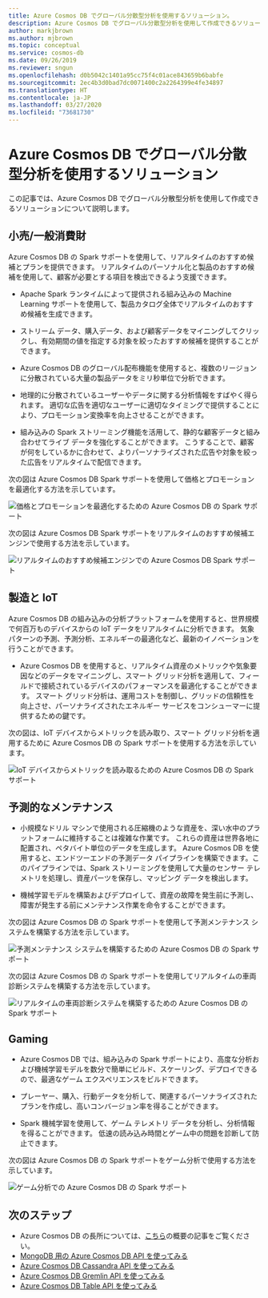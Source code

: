 ```yaml
---
title: Azure Cosmos DB でグローバル分散型分析を使用するソリューション。
description: Azure Cosmos DB でグローバル分散型分析を使用して作成できるソリューションについて学習します。
author: markjbrown
ms.author: mjbrown
ms.topic: conceptual
ms.service: cosmos-db
ms.date: 09/26/2019
ms.reviewer: sngun
ms.openlocfilehash: d0b5042c1401a95cc75f4c01ace843659b6babfe
ms.sourcegitcommit: 2ec4b3d0bad7dc0071400c2a2264399e4fe34897
ms.translationtype: HT
ms.contentlocale: ja-JP
ms.lasthandoff: 03/27/2020
ms.locfileid: "73681730"
---
```

# <a name="solutions-using-globally-distributed-analytics-in-azure-cosmos-db"></a>Azure Cosmos DB でグローバル分散型分析を使用するソリューション

この記事では、Azure Cosmos DB でグローバル分散型分析を使用して作成できるソリューションについて説明します。

## <a name="retail-and-consumer-goods"></a>小売/一般消費財

Azure Cosmos DB の Spark サポートを使用して、リアルタイムのおすすめ候補とプランを提供できます。 リアルタイムのパーソナル化と製品のおすすめ候補を使用して、顧客が必要とする項目を検出できるよう支援できます。

* Apache Spark ランタイムによって提供される組み込みの Machine Learning サポートを使用して、製品カタログ全体でリアルタイムのおすすめ候補を生成できます。

* ストリーム データ、購入データ、および顧客データをマイニングしてクリックし、有効期間の値を指定する対象を絞ったおすすめ候補を提供することができます。

* Azure Cosmos DB のグローバル配布機能を使用すると、複数のリージョンに分散されている大量の製品データをミリ秒単位で分析できます。

* 地理的に分散されているユーザーやデータに関する分析情報をすばやく得られます。 適切な広告を適切なユーザーに適切なタイミングで提供することにより、プロモーション変換率を向上させることができます。

* 組み込みの Spark ストリーミング機能を活用して、静的な顧客データと組み合わせてライブ データを強化することができます。 こうすることで、顧客が何をしているかに合わせて、よりパーソナライズされた広告や対象を絞った広告をリアルタイムで配信できます。

次の図は Azure Cosmos DB Spark サポートを使用して価格とプロモーションを最適化する方法を示しています。

![価格とプロモーションを最適化するための Azure Cosmos DB の Spark サポート](./media/analytics-solution-architectures/optimize-pricing-and-promotions.png)


次の図は Azure Cosmos DB Spark サポートをリアルタイムのおすすめ候補エンジンで使用する方法を示しています。

![リアルタイムのおすすめ候補エンジンでの Azure Cosmos DB Spark サポート](./media/analytics-solution-architectures/real-time-recommendation-engine.png)

## <a name="manufacturing-and-iot"></a>製造と IoT

Azure Cosmos DB の組み込みの分析プラットフォームを使用すると、世界規模で何百万ものデバイスからの IoT データをリアルタイムに分析できます。 気象パターンの予測、予測分析、エネルギーの最適化など、最新のイノベーションを行うことができます。

* Azure Cosmos DB を使用すると、リアルタイム資産のメトリックや気象要因などのデータをマイニングし、スマート グリッド分析を適用して、フィールドで接続されているデバイスのパフォーマンスを最適化することができます。 スマート グリッド分析は、運用コストを制御し、グリッドの信頼性を向上させ、パーソナライズされたエネルギー サービスをコンシューマーに提供するための鍵です。

次の図は、IoT デバイスからメトリックを読み取り、スマート グリッド分析を適用するために Azure Cosmos DB の Spark サポートを使用する方法を示しています。

![IoT デバイスからメトリックを読み取るための Azure Cosmos DB の Spark サポート](./media/analytics-solution-architectures/read-metrics-from-iot-devices.png)

## <a name="predictive-maintenance"></a>予測的なメンテナンス

* 小規模なドリル マシンで使用される圧縮機のような資産を、深い水中のプラットフォームに維持することは複雑な作業です。 これらの資産は世界各地に配置され、ペタバイト単位のデータを生成します。 Azure Cosmos DB を使用すると、エンドツーエンドの予測データ パイプラインを構築できます。このパイプラインでは、Spark ストリーミングを使用して大量のセンサー テレメトリを処理し、資産パーツを保存し、マッピング データを検出します。

* 機械学習モデルを構築およびデプロイして、資産の故障を発生前に予測し、障害が発生する前にメンテナンス作業を命令することができます。

次の図は Azure Cosmos DB の Spark サポートを使用して予測メンテナンス システムを構築する方法を示しています。

![予測メンテナンス システムを構築するための Azure Cosmos DB の Spark サポート](./media/analytics-solution-architectures/predictive-maintenance-system.png)

次の図は Azure Cosmos DB の Spark サポートを使用してリアルタイムの車両診断システムを構築する方法を示しています。

![リアルタイムの車両診断システムを構築するための Azure Cosmos DB の Spark サポート](./media/analytics-solution-architectures/real-time-vehicle-diagnostic-system.png)

## <a name="gaming"></a>Gaming

* Azure Cosmos DB では、組み込みの Spark サポートにより、高度な分析および機械学習モデルを数分で簡単にビルド、スケーリング、デプロイできるので、最適なゲーム エクスペリエンスをビルドできます。

* プレーヤー、購入、行動データを分析して、関連するパーソナライズされたプランを作成し、高いコンバージョン率を得ることができます。

* Spark 機械学習を使用して、ゲーム テレメトリ データを分析し、分析情報を得ることができます。 低速の読み込み時間とゲーム中の問題を診断して防止できます。

次の図は Azure Cosmos DB の Spark サポートをゲーム分析で使用する方法を示しています。

![ゲーム分析での Azure Cosmos DB の Spark サポート](./media/analytics-solution-architectures/gaming-analytics.png)

## <a name="next-steps"></a>次のステップ

* Azure Cosmos DB の長所については、[こちら](introduction.md)の概要の記事をご覧ください。
* [MongoDB 用の Azure Cosmos DB API を使ってみる](mongodb-introduction.md)
* [Azure Cosmos DB Cassandra API を使ってみる](cassandra-introduction.md)
* [Azure Cosmos DB Gremlin API を使ってみる](graph-introduction.md)
* [Azure Cosmos DB Table API を使ってみる](table-introduction.md)

